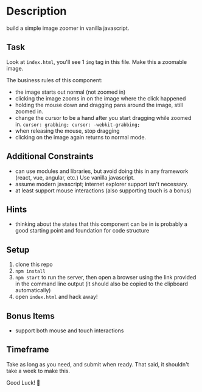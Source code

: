 # Description

build a simple image zoomer in vanilla javascript.


## Task

Look at `index.html`, you'll see 1 `img` tag in this file. Make this a zoomable image.

The business rules of this component:
* the image starts out normal (not zoomed in)
* clicking the image zooms in on the image where the click happened
* holding the mouse down and dragging pans around the image, still zoomed in.
* change the cursor to be a hand after you start dragging while zoomed in. `cursor: grabbing; cursor: -webkit-grabbing;`
* when releasing the mouse, stop dragging
* clicking on the image again returns to normal mode.


## Additional Constraints

* can use modules and libraries, but avoid doing this in any framework (react, vue, angular, etc.) Use vanilla javascript.
* assume modern javascript; internet explorer support isn't necessary.
* at least support mouse interactions (also supporting touch is a bonus)

## Hints
* thinking about the states that this component can be in is probably a good starting point and foundation for code structure


## Setup

1. clone this repo
2. `npm install`
3. `npm start` to run the server, then open a browser using the link provided in the command line output (it should also be copied to the clipboard automatically)
4. open `index.html` and hack away!


## Bonus Items

* support both mouse and touch interactions


## Timeframe

Take as long as you need, and submit when ready. That said, it shouldn't take a week to make this.

Good Luck! 🦄

